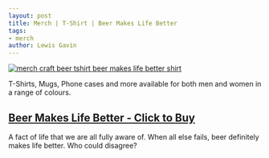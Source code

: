 ```yaml
---
layout: post
title: Merch | T-Shirt | Beer Makes Life Better
tags:
- merch 
author: Lewis Gavin
---
```


[![merch craft beer tshirt beer makes life better shirt](https://ih1.redbubble.net/image.725576802.4551/rco,mens_premium_t_shirt,mens,x1770,heather_grey,front-c,180,40,1000,1000-bg,f8f8f8.lite-3u3.jpg)](https://www.redbubble.com/people/lewisdgavin/works/36354551-beer-makes-life-better?asc=u&p=mens-premium-t-shirt#&gid=1&pid=1)

T-Shirts, Mugs, Phone cases and more available for both men and women in a range of colours.

## [Beer Makes Life Better - Click to Buy](https://www.redbubble.com/people/lewisdgavin/works/36354551-beer-makes-life-better?asc=u&p=mens-premium-t-shirt#&gid=1&pid=1)

A fact of life that we are all fully aware of. When all else fails, beer definitely makes life better. Who could disagree?